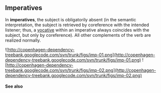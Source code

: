 ## Imperatives ##

In **imperatives**, the subject is obligatorily absent (in the semantic interpretation, the subject is retrieved by coreference with the intended listener; thus, a [vocative](http://copenhagen-dependency-treebank.googlecode.com/svn/trunk/#voc) within an imperative always coincides with the subject, but only by coreference). All other complements of the verb are realized normally.

![http://copenhagen-dependency-treebank.googlecode.com/svn/trunk/figs/imp-01.png](http://copenhagen-dependency-treebank.googlecode.com/svn/trunk/figs/imp-01.png) ![http://copenhagen-dependency-treebank.googlecode.com/svn/trunk/figs/imp-02.png](http://copenhagen-dependency-treebank.googlecode.com/svn/trunk/figs/imp-02.png)


#### See also ####

